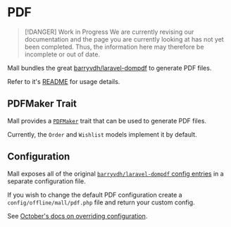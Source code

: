 # PDF 

> [!DANGER] Work in Progress
> We are currently revising our documentation and the page you are currently looking at has not yet 
> been completed. Thus, the information here may therefore be incomplete or out of date.

Mall bundles the great [barryvdh/laravel-dompdf](https://github.com/barryvdh/laravel-dompdf/)
to generate PDF files.

Refer to it's [README](https://github.com/barryvdh/laravel-dompdf/blob/master/readme.md) for usage details. 

## PDFMaker Trait

Mall provides a [`PDFMaker`](https://github.com/OFFLINE-GmbH/oc-mall-plugin/blob/develop/classes/traits/PDFMaker.php) trait that can be used to generate PDF files.

Currently, the `Order` and  `Wishlist` models implement it by default.

## Configuration

Mall exposes all of the original
 [`barryvdh/laravel-dompdf` config entries](https://github.com/OFFLINE-GmbH/oc-mall-plugin/blob/develop/config/pdf.php)
 in a separate configuration file.

If you wish to change the default PDF configuration create a `config/offline/mall/pdf.php`
file and return your custom config.

See [October's docs on overriding configuration](https://octobercms.com/docs/plugin/settings#file-configuration).